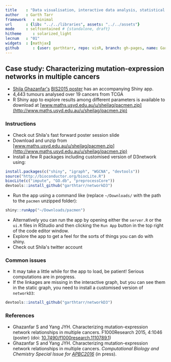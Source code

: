 ```yaml
---
title    : "Data visualisation, interactive data analysis, statistical programming"
author   : Garth Tarr
framework   : minimal
url      : {lib: "../../libraries", assets: "../../assets"}
mode     : selfcontained # {standalone, draft}
hitheme     : solarized_light
lecnum   : "01"
widgets  : [mathjax]
github      : {user: garthtarr, repo: visR, branch: gh-pages, name: Garth Tarr}
---
```




## Case study: Characterizing mutation-expression networks in multiple cancers

- <a href="https://twitter.com/shazanfar">Shila Ghazanfar's</a>  [BIS2015 poster](http://f1000research.com/posters/4-1046) has an accompanying Shiny app.
- 4,443 tumours analysed over 19 cancers from TCGA
- R Shiny app to explore results among different parameters is available to download at [www.maths.usyd.edu.au/u/sheilag/pacmen.zip](http://www.maths.usyd.edu.au/u/sheilag/pacmen.zip)

### Instructions

- Check out Shila's fast forward poster session slide <a href="https://github.com/garthtarr/visR/blob/gh-pages/labs/02/BIS2015FF_Ghazanfar.pdf"><i class="fa fa-link"></i></a>
- Download and unzip from [www.maths.usyd.edu.au/u/sheilag/pacmen.zip](http://www.maths.usyd.edu.au/u/sheilag/pacmen.zip)
- Install a few R packages including customised version of D3network using:


```r
install.packages(c("shiny", "igraph", "WGCNA", "devtools"))
source("http://bioconductor.org/biocLite.R")
biocLite(c("impute", "GO.db", "preprocessCore"))
devtools::install_github("garthtarr/networkD3")
```

- Run the app using a command like (replace `~/Downloads/` with the path to the `pacmen` unzipped folder):


```r
shiny::runApp("~/Downloads/pacmen")
```

- Alternatively you can run the app by opening either the `server.R` or the `ui.R` files in RStudio and then clicking the `Run App` button in the top right of the code editor window.
- Explore the app to get a feel for the sorts of things you can do with shiny.
- Check out Shila's twitter account <a href="https://twitter.com/shazanfar"><i class="fa fa-twitter"></i></a>

### Common issues

- It may take a little while for the app to load, be patient!  Serious computations are in progress.
- If the linkages are missing in the interactive graph, but you can see them in the static graph, you need to install a customised version of `networkD3`:


```r
devtools::install_github("garthtarr/networkD3")
```



### References

- Ghazanfar S and Yang JYH. Characterizing mutation-expression network relationships in multiple cancers. F1000Research 2015, 4:1046 (poster) (doi: [10.7490/f1000research.1110789.1](http://dx.doi.org/10.7490/f1000research.1110789.1))
- Ghazanfar S and Yang JYH. Characterizing mutation-expression network relationships in multiple cancers. _Computational Biology and Chemistry Special Issue for [APBC2016](http://www.sfasa.org/apbc2016/apbc2016.html)_ (in press).

